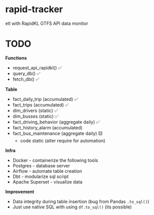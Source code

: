 # rapid-tracker
etl with RapidKL GTFS API data monitor 

# TODO

**Functions**
- request_api_rapidkl() ✅
- query_db() ✅
- fetch_db() ✅

**Table**
- fact_daily_trip (accumulated) ✅
- fact_trips (accumulated) ✅
- dim_drivers (static) ✅
- dim_busses (static) ✅
- fact_driving_behavior (aggregate daily) ✅
- fact_history_alarm (accumulated) 
- fact_bus_maintenance (aggregate daily) 🟨
    - code static (alter require for automation)

**Infra**
- Docker - containerize the following tools
- Postgres - database server
- Airflow - automate table creation 
- Dbt - modularize sql script
- Apache Superset - visualize data

**Improvement**
- Data integrity during table insertion (bug from Pandas `.to_sql()`)
- Just use native SQL with using `df.to_sql()` (its possible)